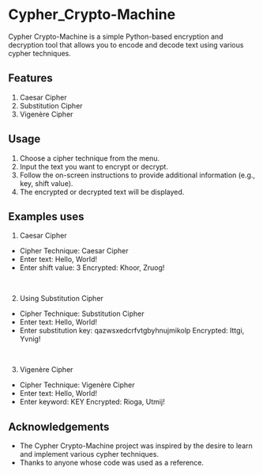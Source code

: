 # Cypher_Crypto-Machine
Cypher Crypto-Machine is a simple Python-based encryption and decryption tool that allows you to encode and decode text using various cypher techniques.

## Features
1. Caesar Cipher
2. Substitution Cipher
3. Vigenère Cipher

## Usage
1. Choose a cipher technique from the menu.
2. Input the text you want to encrypt or decrypt.
3. Follow the on-screen instructions to provide additional information (e.g., key, shift value).
4. The encrypted or decrypted text will be displayed.

## Examples uses
1. Caesar Cipher
- Cipher Technique: Caesar Cipher
- Enter text: Hello, World!
- Enter shift value: 3
Encrypted: Khoor, Zruog!
<br />

2. Using Substitution Cipher
- Cipher Technique: Substitution Cipher
- Enter text: Hello, World!
- Enter substitution key: qazwsxedcrfvtgbyhnujmikolp
Encrypted: Ittgi, Yvnig!
<br />

3. Vigenère Cipher
- Cipher Technique: Vigenère Cipher
- Enter text: Hello, World!
- Enter keyword: KEY
Encrypted: Rioga, Utmij!

## Acknowledgements
- The Cypher Crypto-Machine project was inspired by the desire to learn and implement various cypher techniques.
- Thanks to anyone whose code was used as a reference.
